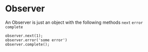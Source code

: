 # Observer

An Observer is just an object with the following methods `next` `error` `complete`

```
observer.next(1);
observer.error('some error')
observer.complete();
```